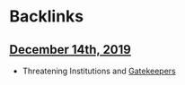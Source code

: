 
# Backlinks
## [December 14th, 2019](<December 14th, 2019.md>)
- Threatening Institutions and [Gatekeepers ](<Gatekeepers .md>)

